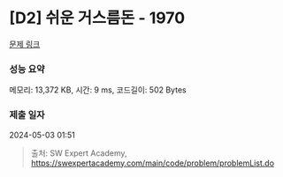 # [D2] 쉬운 거스름돈 - 1970 

[문제 링크](https://swexpertacademy.com/main/code/problem/problemDetail.do?contestProbId=AV5PsIl6AXIDFAUq) 

### 성능 요약

메모리: 13,372 KB, 시간: 9 ms, 코드길이: 502 Bytes

### 제출 일자

2024-05-03 01:51



> 출처: SW Expert Academy, https://swexpertacademy.com/main/code/problem/problemList.do
